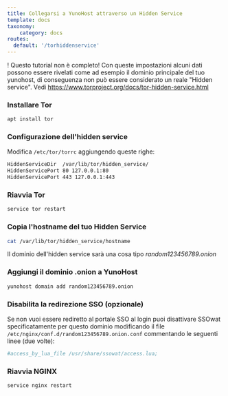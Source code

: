 ```yaml
---
title: Collegarsi a YunoHost attraverso un Hidden Service
template: docs
taxonomy:
    category: docs
routes:
  default: '/torhiddenservice'
---
```


! Questo tutorial non è completo! Con queste impostazioni alcuni dati possono essere rivelati come ad esempio il dominio principale del tuo yunohost, di conseguenza non può essere considerato un reale "Hidden service". Vedi <https://www.torproject.org/docs/tor-hidden-service.html>

### Installare Tor

```bash
apt install tor 
```

### Configurazione dell'hidden service

Modifica `/etc/tor/torrc` aggiungendo queste righe:

```bash
HiddenServiceDir  /var/lib/tor/hidden_service/
HiddenServicePort 80 127.0.0.1:80
HiddenServicePort 443 127.0.0.1:443
```

### Riavvia Tor

```bash
service tor restart
```

### Copia l'hostname del tuo Hidden Service

```bash
cat /var/lib/tor/hidden_service/hostname
```

Il dominio dell'hidden service sarà una cosa tipo *random123456789.onion*

### Aggiungi il dominio .onion a YunoHost

```bash
yunohost domain add random123456789.onion
```

### Disabilita la redirezione SSO (opzionale)

Se non vuoi essere rediretto al portale SSO al login puoi disattivare SSOwat specificatamente per questo dominio modificando il file `/etc/nginx/conf.d/random123456789.onion.conf` commentando le seguenti linee (due volte):

```bash
#access_by_lua_file /usr/share/ssowat/access.lua;
```

### Riavvia NGINX

```bash
service nginx restart
```

